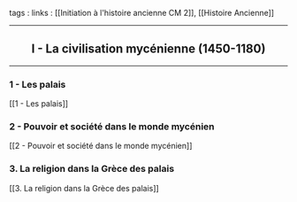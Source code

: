 tags : 
links : [[Initiation à l'histoire ancienne CM 2]], [[Histoire Ancienne]]

****

<h2 style="text-align: center;"> I - La civilisation mycénienne (1450-1180) </h2>

****

### 1 - Les palais 

[[1 - Les palais]] 

### 2 - Pouvoir et société dans le monde mycénien
		
[[2 - Pouvoir et société dans le monde mycénien]] 

### 3. La religion dans la Grèce des palais 
		
[[3. La religion dans la Grèce des palais]]